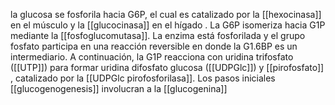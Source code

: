 la glucosa se fosforila hacia G6P, el cual es catalizado por la [[hexocinasa]] en el músculo y la [[glucocinasa]] en el hígado . La G6P  isomeriza hacia G1P mediante la [[fosfoglucomutasa]]. La enzima  está fosforilada y el grupo fosfato participa en una reacción reversible en donde la G1.6BP es un intermediario. A continuación, la G1P reacciona con uridina trifosfato ([[UTP]]) para formar  uridina difosfato glucosa ([[UDPGlc]]) y [[pirofosfato]] , catalizado por la [[UDPGlc pirofosforilasa]].
 Los pasos iniciales [[glucogenogenesis]] involucran a la [[glucogenina]]